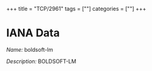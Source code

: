+++
title = "TCP/2961"
tags = [""]
categories = [""]
+++

# IANA Data

_Name:_ boldsoft-lm

_Description:_ BOLDSOFT-LM

